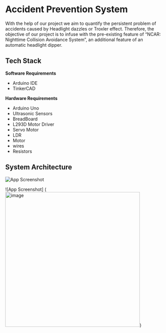 
# Accident Prevention System

With the help of our project we aim to quantify the persistent problem of accidents caused by Headlight dazzles or Troxler effect. Therefore, the objective of our project is to infuse with the pre-existing feature of “NCAR: Nighttime Collision Avoidance System”, an additional feature of an automatic headlight dipper.



## Tech Stack

**Software Requirements** 
- Arduino IDE 
- TinkerCAD


**Hardware Requirements** 
- Arduino Uno
- Ultrasonic Sensors
- BreadBoard
- L293D Motor Driver
- Servo Motor
- LDR
- Motor
- wires
- Resistors


## System Architecture 

![App Screenshot](https://github.com/shivyanshi/Accident_Prevention_System/assets/80300678/066193ae-ffaf-4195-860c-f5ec1652e58d>)

![App Screenshot] (<img width="425" alt="image" src="https://github.com/shivyanshi/Accident_Prevention_System/assets/80300678/a9b0bf3f-1bb4-4358-a2e6-3e42806e1940">)

